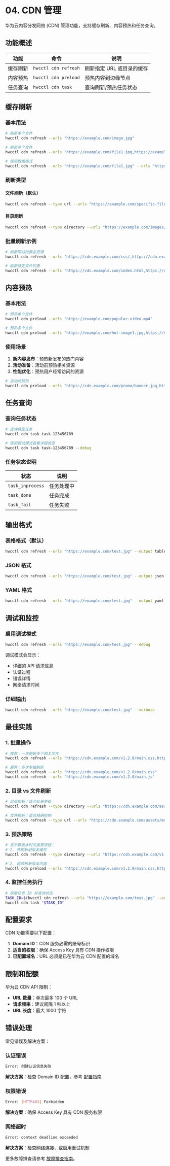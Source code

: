 # 04. CDN 管理

华为云内容分发网络 (CDN) 管理功能，支持缓存刷新、内容预热和任务查询。

## 功能概述

| 功能     | 命令                 | 说明                      |
| -------- | -------------------- | ------------------------- |
| 缓存刷新 | `hwcctl cdn refresh` | 刷新指定 URL 或目录的缓存 |
| 内容预热 | `hwcctl cdn preload` | 预热内容到边缘节点        |
| 任务查询 | `hwcctl cdn task`    | 查询刷新/预热任务状态     |

## 缓存刷新

### 基本用法

```bash
# 刷新单个文件
hwcctl cdn refresh --urls "https://example.com/image.jpg"

# 刷新多个文件
hwcctl cdn refresh --urls "https://example.com/file1.jpg,https://example.com/file2.css,https://example.com/file3.js"

# 使用数组格式
hwcctl cdn refresh --urls "https://example.com/file1.jpg" --urls "https://example.com/file2.css"
```

### 刷新类型

#### 文件刷新（默认）

```bash
hwcctl cdn refresh --type url --urls "https://example.com/specific-file.jpg"
```

#### 目录刷新

```bash
hwcctl cdn refresh --type directory --urls "https://example.com/images/"
```

### 批量刷新示例

```bash
# 刷新网站的静态资源
hwcctl cdn refresh --urls "https://cdn.example.com/css/,https://cdn.example.com/js/,https://cdn.example.com/images/" --type directory

# 刷新特定文件列表
hwcctl cdn refresh --urls "https://cdn.example.com/index.html,https://cdn.example.com/main.css,https://cdn.example.com/app.js"
```

## 内容预热

### 基本用法

```bash
# 预热单个文件
hwcctl cdn preload --urls "https://example.com/popular-video.mp4"

# 预热多个文件
hwcctl cdn preload --urls "https://example.com/hot-image1.jpg,https://example.com/hot-image2.jpg"
```

### 使用场景

1. **新内容发布**：预热新发布的热门内容
2. **活动准备**：活动前预热相关资源
3. **性能优化**：预热用户经常访问的资源

```bash
# 活动前预热
hwcctl cdn preload --urls "https://cdn.example.com/promo/banner.jpg,https://cdn.example.com/promo/video.mp4"
```

## 任务查询

### 查询任务状态

```bash
# 查询特定任务
hwcctl cdn task task-123456789

# 使用调试模式查看详细信息
hwcctl cdn task task-123456789 --debug
```

### 任务状态说明

| 状态             | 说明       |
| ---------------- | ---------- |
| `task_inprocess` | 任务处理中 |
| `task_done`      | 任务完成   |
| `task_fail`      | 任务失败   |

## 输出格式

### 表格格式（默认）

```bash
hwcctl cdn refresh --urls "https://example.com/test.jpg" --output table
```

### JSON 格式

```bash
hwcctl cdn refresh --urls "https://example.com/test.jpg" --output json
```

### YAML 格式

```bash
hwcctl cdn refresh --urls "https://example.com/test.jpg" --output yaml
```

## 调试和监控

### 启用调试模式

```bash
hwcctl cdn refresh --urls "https://example.com/test.jpg" --debug
```

调试模式会显示：

- 详细的 API 请求信息
- 认证过程
- 错误详情
- 网络请求时间

### 详细输出

```bash
hwcctl cdn refresh --urls "https://example.com/test.jpg" --verbose
```

## 最佳实践

### 1. 批量操作

```bash
# 推荐：一次刷新多个相关文件
hwcctl cdn refresh --urls "https://cdn.example.com/v1.2.0/main.css,https://cdn.example.com/v1.2.0/main.js"

# 避免：多次单独刷新
hwcctl cdn refresh --urls "https://cdn.example.com/v1.2.0/main.css"
hwcctl cdn refresh --urls "https://cdn.example.com/v1.2.0/main.js"
```

### 2. 目录 vs 文件刷新

```bash
# 目录刷新：适合批量更新
hwcctl cdn refresh --type directory --urls "https://cdn.example.com/assets/"

# 文件刷新：适合精确控制
hwcctl cdn refresh --type url --urls "https://cdn.example.com/assets/main.css"
```

### 3. 预热策略

```bash
# 发布新版本时的推荐流程：
# 1. 先刷新旧版本缓存
hwcctl cdn refresh --type directory --urls "https://cdn.example.com/v1.1.0/"

# 2. 再预热新版本内容
hwcctl cdn preload --urls "https://cdn.example.com/v1.2.0/main.css,https://cdn.example.com/v1.2.0/main.js"
```

### 4. 监控任务执行

```bash
# 获取任务 ID 并查询状态
TASK_ID=$(hwcctl cdn refresh --urls "https://example.com/test.jpg" --output json | jq -r '.task_id')
hwcctl cdn task "$TASK_ID"
```

## 配置要求

CDN 功能需要以下配置：

1. **Domain ID**：CDN 服务必需的账号标识
2. **适当的权限**：确保 Access Key 具有 CDN 操作权限
3. **已配置域名**：URL 必须是已在华为云 CDN 配置的域名

## 限制和配额

华为云 CDN API 限制：

- **URL 数量**：单次最多 100 个 URL
- **请求频率**：建议间隔 1 秒以上
- **URL 长度**：最大 1000 字符

## 错误处理

常见错误及解决方案：

### 认证错误

```bash
Error: 创建认证信息失败
```

**解决方案**：检查 Domain ID 配置，参考 [配置指南](./03-configuration.md)

### 权限错误

```bash
Error: [HTTP403] Forbidden
```

**解决方案**：确保 Access Key 具有 CDN 服务权限

### 网络超时

```bash
Error: context deadline exceeded
```

**解决方案**：检查网络连接，或启用重试机制

更多故障排查请参考 [故障排查指南](./08-troubleshooting.md)。
